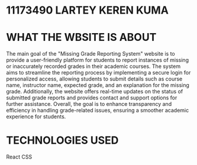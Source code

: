 # 11173490 LARTEY KEREN KUMA
# WHAT THE WBSITE IS ABOUT 
The main goal of the "Missing Grade Reporting System" website is to provide a user-friendly platform for students to report instances of missing or inaccurately recorded grades in their academic courses. The system aims to streamline the reporting process by implementing a secure login for personalized access, allowing students to submit details such as course name, instructor name, expected grade, and an explanation for the missing grade. Additionally, the website offers real-time updates on the status of submitted grade reports and provides contact and support options for further assistance. Overall, the goal is to enhance transparency and efficiency in handling grade-related issues, ensuring a smoother academic experience for students.

# TECHNOLOGIES USED
React
CSS

